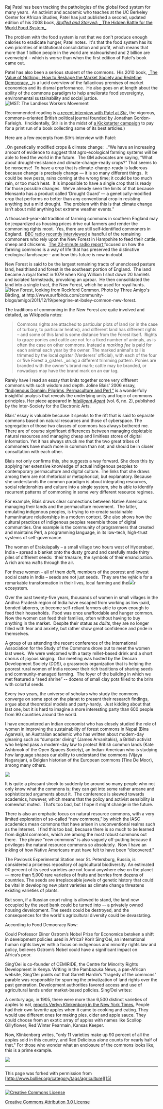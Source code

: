 

Raj Patel has been tracking the pathologies of the global food system for many 
years.  An activist and academic who teaches at the UC Berkeley Center for 
African Studies, Patel has just published a second, updated edition of his 
2008 book, [_Stuffed and Starved_: _ The Hidden Battle for the World Food System_][1].  

The problem with the food system is not that we don't produce enough calories 
to eradicate hunger, Patel notes.  It's that the food system has its own priorities 
of institutional consolidation and profit, which means that more than 1 billion 
people in the world are malnourished and 2 billion are overweight – which is 
worse than when the first edition of Patel's book came out. 

Patel has also been a serious student of the commons.  His 2010 book, [_The 
Value of Nothing:  How to Reshape the Market Society and Redefine Democracy, 
_][2]is a lucid overview of the fallaciious premises of market economics and 
its dismal performance.  He also goes on at length about the ability of the 
commons paradigm to help ameliorate food sovereignty, environmental sustainability 
and social justice.![][3]

Recommended reading is [a recent interview with Patel at _Stir_,][4] the vigorous, 
commons-oriented British political journal founded by Jonathan Gordon-Farleigh.  
(Incidentally, Stir is in the midst of [a Kickstarter campaign][5] to pay for 
a print run of a book collecting some of its best articles.)

Here are a few excerpts from _Stir_’s interview with Patel:   

_On genetically modified crops & climate change:  _“We have an increasing amount 
of evidence to suggest that agro-ecological farming systems will be able to 
feed the world in the future.  The GM advocates are saying, “What about drought-resistance 
and climate-change-ready crops?” That seems to be nonsense!  To have a crop 
that is climate-change-ready is ludicrous because change is precisely change 
— it is so many different things.  It could be new pests, rains coming at the 
wrong time; it could be too much rain, or too much heat.  It is impossible 
to have a single crop that is ready for those possible changes.  We’ve already 
seen the limits of that because Monsanto has a product called ‘Drought Guard’ 
— a genetically-modified crop that performs no better than any conventional 
crop in resisting anything but a mild drought.  The problem with this is that 
climate change isn’t about mild anything but extreme weather events.”

A thousand-year-old tradition of farming commons in southern England may be 
jeopardized as housing prices drive out farmers and render the commoning rights 
moot.  Yes, there are still self-identified commoners in England.  [BBC radio 
recently interviewed ][6]a handful of the remaining commoners who rely upon 
the New Forest in Hampshire to feed their cattle, sheep and chickens.  [The 
23-minute radio report ][7]focused on how the farming commons is a way of life 
that has preserved the distinctive ecological landscape – and how this future 
is now in doubt.

New Forest is said to be the largest remaining tracts of unenclosed pasture 
land, healthland and forest in the southeast portion of England.  The land 
became a royal forest in 1079 when King William I shut down 20 hamlets and 
isolated farmsteads, provoking an uproar.  He then consolidated the land into 
a single tract, the New Forest, which he used for royal hunts. ![][8]

The traditions of commoning in the New Forest are quite involved and detailed, 
as Wikipedia notes:

> 
> Commons rights are attached to particular plots of land (or in the case of 
> turbary, to particular heaths), and different land has different rights – and 
> some of this land is some distance from the Forest itself.  Rights to graze 
> ponies and cattle are not for a fixed number of animals, as is often the case 
> on other commons. Instead a _marking fee_ is paid for each animal each year 
> by the owner. The marked animal's tail is trimmed by the local _agister_ (Verderers’ 
> official), with each of the four or five Forest a_gisters _using a different 
> trimming pattern. Ponies are branded with the owner's brand mark; cattle may 
> be branded, or nowadays may have the brand mark on an ear tag.
> 

Rarely have I read an essay that knits together some very different commons 
with such wisdom and depth. Joline Blais' 2006 essay, [“Indigenous Domain: 
Pilgrims, Permaculture and Perl,”][9] is a wonderfully insightful analysis 
that reveals the underlying unity and logic of commons principles. Her piece 
appeared in [_Intelligent Agent_][10] (vol. 6, no. 2), published by the Inter-Society 
for the Electronic Arts.

Blais' essay is valuable because it speaks to the rift that is said to separate 
commons based on natural resources and those of cyberspace. The segregation 
of those two classes of commons has always bothered me. There are of course 
significant differences between managing depletable natural resources and managing 
cheap and limitless stores of digital information. Yet it has always struck 
me that the two great tribes of commoners have much more in common than not, 
and should be in closer consultation with each other.

Blais not only confirms this, she suggests a way forward. She does this by 
applying her extensive knowledge of actual indigenous peoples to contemporary 
permaculture and digital culture. The links that she draws among them are not 
rhetorical or metaphorical, but explanatory. Because she understands the common 
paradigm is about integrating resources, social relationships and culture into 
a single system, she is able to identify recurrent patterns of commoning in 
some very different resource regimes.

For example, Blais draws clear connections between Native Americans managing 
their lands and the permaculture movement.  The latter, emulating indigenous 
peoples, is trying to re-create sustainable human/nature relationships in a 
modern context. She also shows how the cultural practices of indigenous peoples 
resemble those of digital communities. One example is the community of programmers 
that created and maintains Perl, a programming language, in its low-tech, high-trust 
systems of self-governance.

The women of Erakulapally – a small village two hours west of Hyderabad, India 
– spread a blanket onto the dusty ground and carefully made thirty piles of 
different seeds:  their treasure, the symbols of their emancipation.  A rich 
aroma wafts through the air. 

For these women – all of them _dalit_, members of the poorest and lowest social 
caste in India – seeds are not just seeds.  They are the vehicle for a remarkable 
transformation in their lives, local farming and thei![][11]r ecosystem. 

Over the past twenty-five years, thousands of women in small villages in the 
Andhra Pradesh region of India have escaped from working as low-paid, bonded 
laborers, to become self-reliant farmers able to grow enough to feed their 
households.  Food was once unaffordable and hunger common.  Now the women can 
feed their families, often without having to buy anything in the market.  Despite 
their status as _dalits_, they are no longer filled with fear and anxiety, 
but rather show great confidence and pride in themselves.

A group of us attending the recent conference of the International Association 
for the Study of the Commons drove out to meet the women last week.  We were 
welcomed with a tasty millet-based drink and a short chorus of joyous singing.  
Our meeting was hosted by the Deccan Development Society (DDS), a grassroots 
organization that is helping the poorest rural women of India recover their 
rich traditions of sharing seeds and community-managed farming.  The foyer 
of the building in which we met featured a “seed shrine” -- dozens of small 
clay pots filled to the brim with colorful seeds.

Every two years, the universe of scholars who study the commons converge on 
some spot on the planet to present their research findings, argue about theoretical 
models and party-hardy.  Just kidding about that last one, but it is hard to 
imagine a more interesting party than 600 people from 90 countries around the 
world. 

I have encountered an Indian economist who has closely studied the role of 
women in improving the sustainability of forest commons in Nepal (Bina Agarwal), 
an Australian academic who has written about modern-day gleaning such as “dumpster 
diving” (James Arvanitakis), a British activist who helped pass a modern-day 
law to protect British common lands (Kate Ashbrook of the Open Spaces Society), 
an Indian-American who is studying how language shapes our ability to understand 
the commons (Vijaya Nagarajan), a Belgian historian of the European commons 
(Tine De Moor), among many others.

![][12]

It is quite a pleasant shock to suddenly be around so many people who not only 
know what the commons is; they can get into some rather arcane and sophisticated 
arguments about it.  The conference is skewed towards academics, however, which 
means that the policy and activist sensibility is somewhat muted.  That’s too 
bad, but I hope it might change in the future. 

There is also an emphatic focus on natural resource commons, with a very limited 
exploration of so-called “new commons,” by which the IASC academics mean commons 
that have arisen in unconventional realms such as the Internet.  I find this 
too bad, because there is so much to be learned from digital commons, which 
are among the most robust commons out there.  The phrase “new commons” is also 
vaguely off-putting because it privileges the natural resource commons so absolutely.  
Now I have an inkling of how Native Americans must have felt to have been “discovered.” 

The Pavlovsk Experimental Station near St. Petersburg, Russia, is considered 
a priceless repository of agricultural biodiversity. An estimated 90 percent 
of its seed varieties are not found anywhere else on the planet — more than 
5,000 rare varieties of fruits and berries from dozens of countries. The seeds 
are irreplaceable jewels of genetic history that could be vital in developing 
new plant varieties as climate change threatens existing varieties of plants. 

But soon, if a Russian court ruling is allowed to stand, the land now occupied 
by the seed bank could be turned into -- a privately owned housing development. 
The seeds could be destroyed, and the consequences for the world's agricultural 
diversity could be devastating.

According to Food Democracy Now:

Could Professor Elinor Ostrom’s Nobel Prize for Economics betoken a shift in 
development policies used in Africa? Korir Sing’Oei, an international human 
rights lawyer with a focus on indigenous and minority rights law and policy, 
believes Ostrom’s Nobel could have a significant impact on Africa’s poor.

Sing’Oei is co-founder of CEMIRIDE, the Centre for Minority Rights Development 
in Kenya. Writing in the Pambazuka News, a pan-African website, Sing’Oei points 
out that Garrett Hardin’s "tragedy of the commons" parable was responsible 
for spurring the privatization of land rights over the past generation. Development 
authorities favored access and use of agricultural lands under market-based 
policies. Sing’Oei writes:

A century ago, in 1905, there were more than 6,500 distinct varieties of apples 
to eat, [reports Verlyn Klinkenborg in the New York Times.][13] People had 
their own favorite apples when it came to cooking and eating. They would use 
different ones for making pies, cider and apple sauce. They could choose from 
an exotic array of apples with names like Scollop Gillyflower, Red Winter Pearmain, 
Kansas Keeper.

Now, Klinkenborg writes, "only 11 varieties make up 90 percent of all the apples 
sold in this country, and Red Delicious alone counts for nearly half of that." 
For those who wonder what an enclosure of the commons looks like, this is a 
prime example.

![][14]

----

This page was forked with permission from [http://www.bollier.org/category/tags/agriculture][15]

----

[![Creative Commons License][16]][17]

[Creative Commons Attribution 3.0 License][17]

[1]: http://www.amazon.com/Stuffed-Starved-Hidden-Battle-System/dp/1612191274/ref=sr_1_2?ie=UTF8&qid=1342205256&sr=8-2&keywords=stuffed+and+starved
[2]: http://www.amazon.com/The-Value-Nothing-Redefine-Democracy/dp/031242924X/ref=pd_sim_b_8
[3]: http://bollier.org/sites/default/files/resize/u6/Screen%20shot%202012-07-13%20at%202.33.56%20PM_0-325x246.png (MST:  The Landless Workers Movement)
[4]: http://stirtoaction.com/?p=1907
[5]: http://www.kickstarter.com/projects/133038413/stir-to-action
[6]: http://www.bbc.co.uk/iplayer/episode/b01k9n7n/On_Your_Farm_Commoning
[7]: http://www.bbc.co.uk/iplayer/episode/b01k9n7n/On_Your_Farm_Commoning%20
[8]: http://bollier.org/sites/default/files/u6/Screen%20shot%202012-07-09%20at%209.53.08%20AM.png (New Forest, looking from Rockford Common.  Photo by Three Amigo's Birding, at http://www.surfbirds.com/community-blogs/amigo/2011/12/19/peregrine-at-ibsley-common-new-forest.)
[9]: http://www.intelligentagent.com/archive/Vol6_No2_community_domain_blais.htm
[10]: http://intelligentagent.com
[11]: http://www.bollier.org/sites/default/files/resize/u6/Picture%202_0-300x215.png
[12]: http://www.bollier.org/sites/default/files/resize/u6/Picture%204_1-250x215.png
[13]: http://www.nytimes.com/2009/11/06/opinion/06fri4.html?_r=1&scp=1&sq=verlyn%20apples&st=cse
[14]: http://www.bollier.org/sites/default/files/imagecache/large/2956892884_bee75e0e02.jpg
[15]: http://www.bollier.org/category/tags/agriculture
[16]: /sites/all/themes/bollier/images/88x31.png
[17]: http://creativecommons.org/licenses/by/3.0/us/